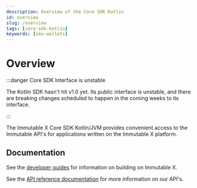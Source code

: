 ```yaml
---
description: Overview of the Core SDK Kotlin
id: overview
slug: /overview
tags: [core-sdk-kotlin]
keywords: [imx-wallets]
---
```


# Overview

:::danger Core SDK Interface is unstable

The Kotlin SDK hasn't hit v1.0 yet. Its public interface is unstable, and there are breaking changes scheduled to happen in the coming weeks to its interface.

:::

The Immutable X Core SDK Kotlin/JVM provides convenient access to the Immutable API's for applications written on the Immutable X platform.

## Documentation

See the [developer guides](https://docs.x.immutable.com) for information on building on Immutable X.

See the [API reference documentation](https://docs.x.immutable.com/reference) for more information on our API's.

